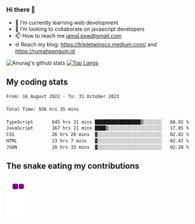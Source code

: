 ### Hi there 👋

<!--
**padepokanpenguin/padepokanpenguin** is a ✨ _special_ ✨ repository because its `README.md` (this file) appears on your GitHub profile.
-->

- 🌱 I’m currently learning  web development
- 👯 I’m looking to collaborate on javascript developers
- 📫 How to reach me jamal.psw@gmail.com
- 🌐 Reach my blog:
   https://tripletwinsco.medium.com/ and
   https://rumahpenguin.id

![Anurag's github stats](https://github-readme-stats.vercel.app/api?username=padepokanpenguin&count_private=true&disable_animations=false&show_icons=true&theme=default)
[![Top Langs](https://github-readme-stats.vercel.app/api/top-langs/?username=padepokanpenguin&theme=default&layout=compact)](https://github.com/padepokanpenguin)

## My coding stats

<!--START_SECTION:waka-->

```txt
From: 16 August 2022 - To: 31 October 2023

Total Time: 936 hrs 35 mins

TypeScript       645 hrs 31 mins █████████████████▒░░░░░░░   68.92 %
JavaScript       167 hrs 11 mins ████▒░░░░░░░░░░░░░░░░░░░░   17.85 %
CSS              26 hrs 26 mins  ▓░░░░░░░░░░░░░░░░░░░░░░░░   02.82 %
HTML             23 hrs 7 mins   ▓░░░░░░░░░░░░░░░░░░░░░░░░   02.47 %
JSON             20 hrs 33 mins  ▓░░░░░░░░░░░░░░░░░░░░░░░░   02.20 %
```

<!--END_SECTION:waka-->


## The snake eating my contributions
![snake gif](https://github.com/padepokanpenguin/padepokanpenguin/blob/output/github-contribution-grid-snake.gif)
